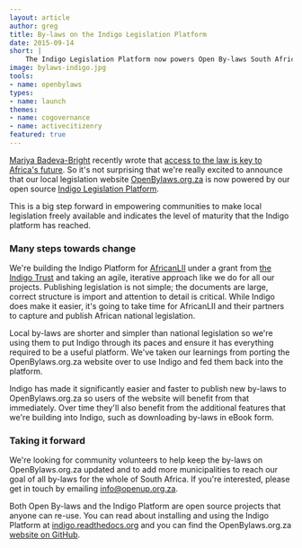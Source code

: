 ```yaml
---
layout: article
author: greg
title: By-laws on the Indigo Legislation Platform
date: 2015-09-14
short: |
    The Indigo Legislation Platform now powers Open By-laws South Africa, a big jump forward for re-use, free access to law, and open source legislation software.
image: bylaws-indigo.jpg
tools:
- name: openbylaws
types:
- name: launch
themes:
- name: cogovernance
- name: activecitizenry
featured: true
---
```


[Mariya Badeva-Bright](https://twitter.com/mariyabb) recently wrote that [access to the law is key to Africa's future](http://mg.co.za/article/2015-08-28-00-access-to-the-law-is-key-to-africas-future). So it's not surprising that we're really excited to announce that our local legislation website [OpenBylaws.org.za](http://openbylaws.org.za) is now powered by our open source [Indigo Legislation Platform](http://code4sa.org/2015/03/03/indigo-legislation-platform.html).

This is a big step forward in empowering communities to make local legislation freely available and indicates the level of maturity that the Indigo platform has reached.

### Many steps towards change

We're building the Indigo Platform for [AfricanLII](http://africanlii.org/) under a grant from [the Indigo Trust](http://indigotrust.org.uk/) and taking an agile, iterative approach like we do for all our projects. Publishing legislation is not simple; the documents are large, correct structure is import and attention to detail is critical. While Indigo does make it easier, it's going to take time for AfricanLII and their partners to capture and publish African national legislation.

Local by-laws are shorter and simpler than national legislation so we're using them to put Indigo through its paces and ensure it has everything required to be a useful platform. We've taken our learnings from porting the OpenBylaws.org.za website over to use Indigo and fed them back into the platform.

Indigo has made it significantly easier and faster to publish new by-laws to OpenBylaws.org.za so users of the website will benefit from that immediately. Over time they'll also benefit from the additional features that we're building into Indigo, such as downloading by-laws in eBook form.

### Taking it forward

We're looking for community volunteers to help keep the by-laws on OpenBylaws.org.za updated and to add more municipalities to reach our goal of all by-laws for the whole of South Africa. If you're interested, please get in touch by emailing [info@openup.org.za](mailto:info@openup.org.za).

Both Open By-laws and the Indigo Platform are open source projects that anyone can re-use. You can read about installing and using the Indigo Platform at [indigo.readthedocs.org](http://indigo.readthedocs.org/en/latest/) and you can find the OpenBylaws.org.za [website on GitHub](https://github.com/longhotsummer/openbylaws.org.za).

